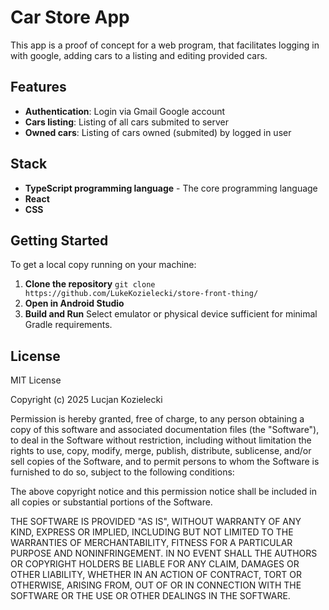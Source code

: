 # Car Store App

This app is a proof of concept for a web program, that facilitates logging in with google, adding cars to a listing and editing provided cars.

## Features

- **Authentication**: Login via Gmail Google account
- **Cars listing**: Listing of all cars submited to server
- **Owned cars**: Listing of cars owned (submited) by logged in user

## Stack

- **TypeScript programming language** - The core programming language
- **React**
- **CSS**

## Getting Started

To get a local copy running on your machine:
1. **Clone the repository**
```git clone https://github.com/LukeKozielecki/store-front-thing/```
2. **Open in Android Studio**
3. **Build and Run**
Select emulator or physical device sufficient for minimal Gradle requirements.

## License

MIT License

Copyright (c) 2025 Lucjan Kozielecki

Permission is hereby granted, free of charge, to any person obtaining a copy
of this software and associated documentation files (the "Software"), to deal
in the Software without restriction, including without limitation the rights
to use, copy, modify, merge, publish, distribute, sublicense, and/or sell
copies of the Software, and to permit persons to whom the Software is
furnished to do so, subject to the following conditions:

The above copyright notice and this permission notice shall be included in all
copies or substantial portions of the Software.

THE SOFTWARE IS PROVIDED "AS IS", WITHOUT WARRANTY OF ANY KIND, EXPRESS OR
IMPLIED, INCLUDING BUT NOT LIMITED TO THE WARRANTIES OF MERCHANTABILITY,
FITNESS FOR A PARTICULAR PURPOSE AND NONINFRINGEMENT. IN NO EVENT SHALL THE
AUTHORS OR COPYRIGHT HOLDERS BE LIABLE FOR ANY CLAIM, DAMAGES OR OTHER
LIABILITY, WHETHER IN AN ACTION OF CONTRACT, TORT OR OTHERWISE, ARISING FROM,
OUT OF OR IN CONNECTION WITH THE SOFTWARE OR THE USE OR OTHER DEALINGS IN THE
SOFTWARE.
